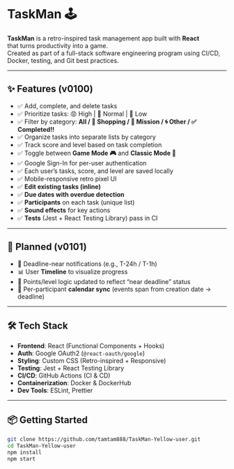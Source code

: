 # TaskMan 🕹️ 

**TaskMan** is a retro-inspired task management app built with **React**  
that turns productivity into a game.  
Created as part of a full-stack software engineering program using CI/CD, Docker, testing, and Git best practices.

---

## ✨ Features (v0100)

- ✅ Add, complete, and delete tasks  
- ✅ Prioritize tasks: 😡 High | 🤔 Normal | 🤢 Low  
- ✅ Filter by category: **All / 🛒 Shopping / 🎯 Mission / 🌀 Other / ✅ Completed!!**  
- ✅ Organize tasks into separate lists by category  
- ✅ Track score and level based on task completion  
- ✅ Toggle between **Game Mode 🎮** and **Classic Mode 💾**  
- ✅ Google Sign-In for per-user authentication  
- ✅ Each user’s tasks, score, and level are saved locally  
- ✅ Mobile-responsive retro pixel UI  
- ✅ **Edit existing tasks (inline)**  
- ✅ **Due dates with overdue detection**  
- ✅ **Participants** on each task (unique list)  
- ✅ **Sound effects** for key actions  
- ✅ **Tests** (Jest + React Testing Library) pass in CI

---

## 🧠 Planned (v0101)

- 🔔 Deadline-near notifications (e.g., T-24h / T-1h)  
- 📊 User **Timeline** to visualize progress  
- 🧮 Points/level logic updated to reflect “near deadline” status  
- 📆 Per-participant **calendar sync** (events span from creation date → deadline)

---

## 🛠️ Tech Stack

- **Frontend**: React (Functional Components + Hooks)  
- **Auth**: Google OAuth2 (`@react-oauth/google`)  
- **Styling**: Custom CSS (Retro-inspired + Responsive)  
- **Testing**: Jest + React Testing Library  
- **CI/CD**: GitHub Actions (CI & CD)  
- **Containerization**: Docker & DockerHub  
- **Dev Tools**: ESLint, Prettier

---

## 📦 Getting Started

```bash
git clone https://github.com/tamtam888/TaskMan-Yellow-user.git
cd TaskMan-Yellow-user
npm install
npm start
